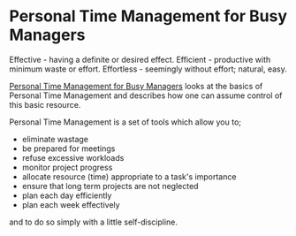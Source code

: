 # Personal Time Management for Busy Managers

Effective - having a definite or desired effect.
Efficient - productive with minimum waste or effort.
Effortless - seemingly without effort; natural, easy.

[Personal Time Management for Busy Managers](http://www.see.ed.ac.uk/~gerard/Management/art2.html) looks at the basics of Personal Time Management and describes how one can assume control of this basic resource.

Personal Time Management is a set of tools which allow you to;

- eliminate wastage
- be prepared for meetings
- refuse excessive workloads
- monitor project progress
- allocate resource (time) appropriate to a task's importance
- ensure that long term projects are not neglected
- plan each day efficiently
- plan each week effectively

and to do so simply with a little self-discipline.